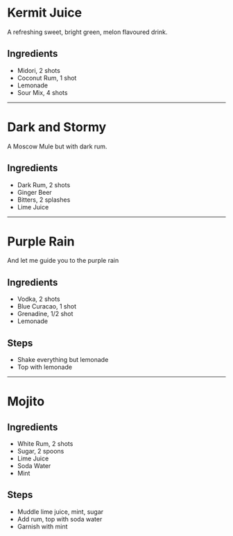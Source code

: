# Kermit Juice

A refreshing sweet, bright green, melon flavoured drink.

## Ingredients

- Midori, 2 shots
- Coconut Rum, 1 shot
- Lemonade
- Sour Mix, 4 shots

---

# Dark and Stormy

A Moscow Mule but with dark rum.

## Ingredients

- Dark Rum, 2 shots
- Ginger Beer
- Bitters, 2 splashes
- Lime Juice

---

# Purple Rain

And let me guide you to the purple rain

## Ingredients

- Vodka, 2 shots
- Blue Curacao, 1 shot
- Grenadine, 1/2 shot
- Lemonade

## Steps

- Shake everything but lemonade
- Top with lemonade

---

# Mojito

## Ingredients

- White Rum, 2 shots
- Sugar, 2 spoons
- Lime Juice
- Soda Water
- Mint

## Steps

- Muddle lime juice, mint, sugar
- Add rum, top with soda water
- Garnish with mint
